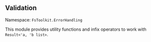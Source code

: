 ## Validation

Namespace: `FsToolkit.ErrorHandling`

This module provides utility functions and infix operators to work with `Result<'a, 'b list>`.